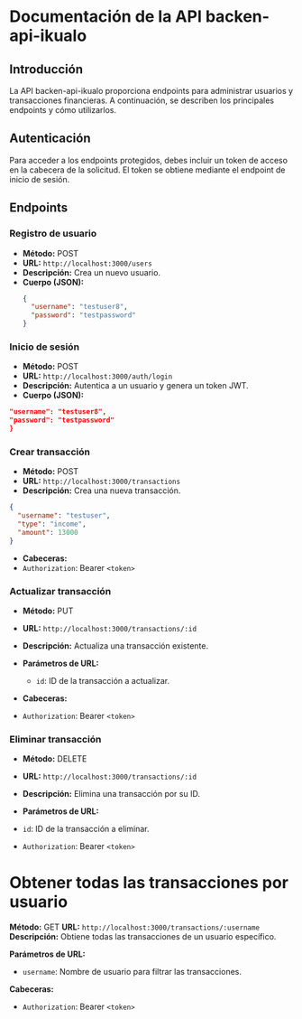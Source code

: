 # Documentación de la API backen-api-ikualo

## Introducción

La API backen-api-ikualo proporciona endpoints para administrar usuarios y transacciones financieras. A continuación, se describen los principales endpoints y cómo utilizarlos.

## Autenticación

Para acceder a los endpoints protegidos, debes incluir un token de acceso en la cabecera de la solicitud. El token se obtiene mediante el endpoint de inicio de sesión.

## Endpoints

### Registro de usuario

- **Método:** POST
- **URL:** `http://localhost:3000/users`
- **Descripción:** Crea un nuevo usuario.
- **Cuerpo (JSON):**
  ```json
  {
    "username": "testuser8",
    "password": "testpassword"
  }
  ```

### Inicio de sesión

- **Método:** POST
- **URL:** `http://localhost:3000/auth/login`
- **Descripción:** Autentica a un usuario y genera un token JWT.
- **Cuerpo (JSON):**

```json
"username": "testuser8",
"password": "testpassword"
}
```

### Crear transacción

- **Método:** POST
- **URL:** `http://localhost:3000/transactions`
- **Descripción:** Crea una nueva transacción.

```json
{
  "username": "testuser",
  "type": "income",
  "amount": 13000
}
```

- **Cabeceras:**
- `Authorization`: Bearer `<token>`

### Actualizar transacción

- **Método:** PUT
- **URL:** `http://localhost:3000/transactions/:id`
- **Descripción:** Actualiza una transacción existente.
- **Parámetros de URL:**
  - `id`: ID de la transacción a actualizar.
- **Cabeceras:**

- `Authorization`: Bearer `<token>`

### Eliminar transacción

- **Método:** DELETE
- **URL:** `http://localhost:3000/transactions/:id`
- **Descripción:** Elimina una transacción por su ID.
- **Parámetros de URL:**
- `id`: ID de la transacción a eliminar.

- `Authorization`: Bearer `<token>`

# Obtener todas las transacciones por usuario

**Método:** GET
**URL:** `http://localhost:3000/transactions/:username`
**Descripción:** Obtiene todas las transacciones de un usuario específico.

**Parámetros de URL:**

- `username`: Nombre de usuario para filtrar las transacciones.

**Cabeceras:**

- `Authorization`: Bearer `<token>`

```

```
